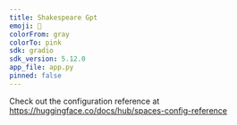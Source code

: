 ```yaml
---
title: Shakespeare Gpt
emoji: 🐨
colorFrom: gray
colorTo: pink
sdk: gradio
sdk_version: 5.12.0
app_file: app.py
pinned: false
---
```


Check out the configuration reference at https://huggingface.co/docs/hub/spaces-config-reference
